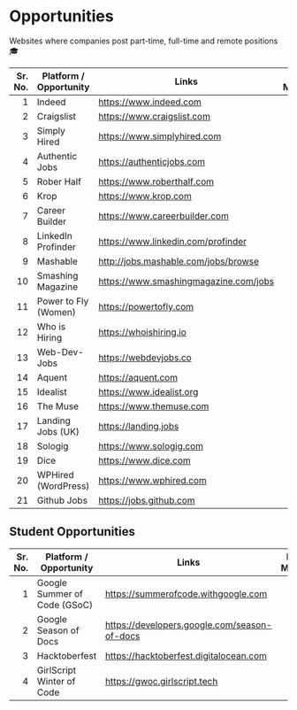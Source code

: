 # Opportunities

Websites where companies post part-time, full-time and remote positions 🎓

| Sr. No. | Platform / Opportunity        | Links                                        | Resources / Miscellaneous |
|--------:|-------------------------------|----------------------------------------------|---------------------------|
| 1       | Indeed                        | https://www.indeed.com                     |                           |
| 2       | Craigslist                    | https://www.craigslist.com                  |                           |
| 3       | Simply Hired                  | https://www.simplyhired.com                 |                           |
| 4       | Authentic Jobs                | https://authenticjobs.com                   |                           |
| 5       | Rober Half                    | https://www.roberthalf.com                  |                           |
| 6       | Krop                          | https://www.krop.com                        |                           |
| 7       | Career Builder                | https://www.careerbuilder.com               |                           |
| 8       | LinkedIn Profinder            | https://www.linkedin.com/profinder           |                           |
| 9       | Mashable                      | http://jobs.mashable.com/jobs/browse         |                           |
| 10      | Smashing Magazine             | https://www.smashingmagazine.com/jobs        |                           |
| 11      | Power to Fly (Women)          | https://powertofly.com                      |                           |
| 12      | Who is Hiring                 | https://whoishiring.io                      |                           |
| 13      | Web-Dev-Jobs                  | https://webdevjobs.co                       |                           |
| 14      | Aquent                        | https://aquent.com                          |                           |
| 15      | Idealist                      | https://www.idealist.org                    |                           |
| 16      | The Muse                      | https://www.themuse.com                     |                           |
| 17      | Landing Jobs (UK)             | https://landing.jobs                        |                           |
| 18      | Sologig                       | https://www.sologig.com                     |                           |
| 19      | Dice                          | https://www.dice.com                        |                           |
| 20      | WPHired (WordPress)           | https://www.wphired.com                     |                           |
| 21      | Github Jobs                   | https://jobs.github.com                     |                           |

## Student Opportunities 

| Sr. No. | Platform / Opportunity        | Links                                        | Resources / Miscellaneous |
|--------:|-------------------------------|----------------------------------------------|---------------------------|
|  1      | Google Summer of Code  (GSoC) | https://summerofcode.withgoogle.com         |                           |
|  2      | Google Season of Docs         | https://developers.google.com/season-of-docs |                           |
|  3      | Hacktoberfest                | https://hacktoberfest.digitalocean.com      |                           |
|  4      | GirlScript Winter of Code    | https://gwoc.girlscript.tech                |                           |
